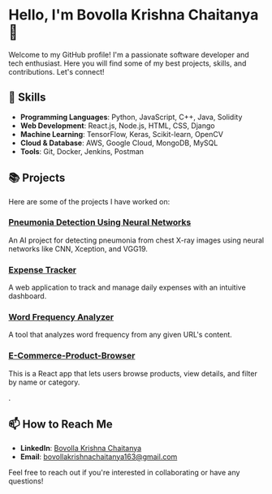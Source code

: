 # Hello, I'm Bovolla Krishna Chaitanya 👋

Welcome to my GitHub profile! I'm a passionate software developer and tech enthusiast. Here you will find some of my best projects, skills, and contributions. Let's connect!

## 🚀 Skills

- **Programming Languages**: Python, JavaScript, C++, Java, Solidity
- **Web Development**: React.js, Node.js, HTML, CSS, Django
- **Machine Learning**: TensorFlow, Keras, Scikit-learn, OpenCV
- **Cloud & Database**: AWS, Google Cloud, MongoDB, MySQL
- **Tools**: Git, Docker, Jenkins, Postman

## 📚 Projects

Here are some of the projects I have worked on:

### [Pneumonia Detection Using Neural Networks](https://github.com/Bovollakrishnachaitanya/Pneumonia-Detection)
An AI project for detecting pneumonia from chest X-ray images using neural networks like CNN, Xception, and VGG19.

### [Expense Tracker](https://github.com/Bovollakrishnachaitanya/Expense-Tracker)
A web application to track and manage daily expenses with an intuitive dashboard.

### [Word Frequency Analyzer](https://github.com/Bovollakrishnachaitanya/Word-Frequency-Analyzer)
A tool that analyzes word frequency from any given URL's content.

### [E-Commerce-Product-Browser](https://github.com/Bovollakrishnachaitanya/E-Commerce-Product-Browser)
This is a React app that lets users browse products, view details, and filter by name or category. 

. 


## 📫 How to Reach Me

- **LinkedIn**: [Bovolla Krishna Chaitanya](https://www.linkedin.com/in/bovollakrishnachaitanya/)
- **Email**: bovollakrishnachaitanya163@gmail.com

Feel free to reach out if you're interested in collaborating or have any questions!
